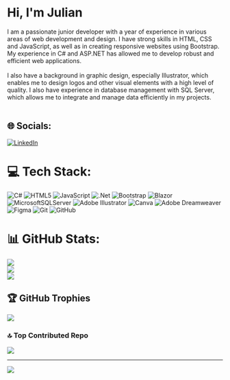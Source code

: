 # Hi, I'm Julian 
I am a passionate junior developer with a year of experience in various areas of web development and design. I have strong skills in HTML, CSS and JavaScript, as well as in creating responsive websites using Bootstrap. My experience in C# and ASP.NET has allowed me to develop robust and efficient web applications.<br><br>I also have a background in graphic design, especially Illustrator, which enables me to design logos and other visual elements with a high level of quality. I also have experience in database management with SQL Server, which allows me to integrate and manage data efficiently in my projects.<br><br>


## 🌐 Socials:
[![LinkedIn](https://img.shields.io/badge/LinkedIn-%230077B5.svg?logo=linkedin&logoColor=white)](https://linkedin.com/in/https://www.linkedin.com/in/julianrpg401/) 

# 💻 Tech Stack:
![C#](https://img.shields.io/badge/c%23-%23239120.svg?style=for-the-badge&logo=csharp&logoColor=white) ![HTML5](https://img.shields.io/badge/html5-%23E34F26.svg?style=for-the-badge&logo=html5&logoColor=white) ![JavaScript](https://img.shields.io/badge/javascript-%23323330.svg?style=for-the-badge&logo=javascript&logoColor=%23F7DF1E) ![.Net](https://img.shields.io/badge/.NET-5C2D91?style=for-the-badge&logo=.net&logoColor=white) ![Bootstrap](https://img.shields.io/badge/bootstrap-%238511FA.svg?style=for-the-badge&logo=bootstrap&logoColor=white) ![Blazor](https://img.shields.io/badge/blazor-%235C2D91.svg?style=for-the-badge&logo=blazor&logoColor=white) ![MicrosoftSQLServer](https://img.shields.io/badge/Microsoft%20SQL%20Server-CC2927?style=for-the-badge&logo=microsoft%20sql%20server&logoColor=white) ![Adobe Illustrator](https://img.shields.io/badge/adobe%20illustrator-%23FF9A00.svg?style=for-the-badge&logo=adobe%20illustrator&logoColor=white) ![Canva](https://img.shields.io/badge/Canva-%2300C4CC.svg?style=for-the-badge&logo=Canva&logoColor=white) ![Adobe Dreamweaver](https://img.shields.io/badge/Adobe%20Dreamweaver-FF61F6.svg?style=for-the-badge&logo=Adobe%20Dreamweaver&logoColor=white) ![Figma](https://img.shields.io/badge/figma-%23F24E1E.svg?style=for-the-badge&logo=figma&logoColor=white) ![Git](https://img.shields.io/badge/git-%23F05033.svg?style=for-the-badge&logo=git&logoColor=white) ![GitHub](https://img.shields.io/badge/github-%23121011.svg?style=for-the-badge&logo=github&logoColor=white)
# 📊 GitHub Stats:
![](https://github-readme-stats.vercel.app/api?username=julianrpg401&theme=prussian&hide_border=true&include_all_commits=false&count_private=false)<br/>
![](https://github-readme-streak-stats.herokuapp.com/?user=julianrpg401&theme=prussian&hide_border=true)<br/>
![](https://github-readme-stats.vercel.app/api/top-langs/?username=julianrpg401&theme=prussian&hide_border=true&include_all_commits=false&count_private=false&layout=compact)

## 🏆 GitHub Trophies
![](https://github-profile-trophy.vercel.app/?username=julianrpg401&theme=dracula&no-frame=true&no-bg=false&margin-w=4)

### 🔝 Top Contributed Repo
![](https://github-contributor-stats.vercel.app/api?username=julianrpg401&limit=5&theme=prussian&combine_all_yearly_contributions=true)

---
[![](https://visitcount.itsvg.in/api?id=julianrpg401&icon=5&color=9)](https://visitcount.itsvg.in)

<!-- Proudly created with GPRM ( https://gprm.itsvg.in ) -->
